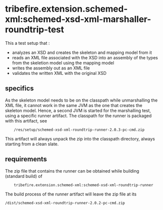 # tribefire.extension.schemed-xml:schemed-xsd-xml-marshaller-roundtrip-test

This a test setup that :

- analyzes an XSD and creates the skeleton and mapping model from it
- reads an XML file associated with the XSD into an assembly of the types from the skeletion model using the mapping model
- writes the assembly out as an XML file
- validates the written XML with the original XSD


## specifics
As the skeleton model needs to be on the classpath while unmarshalling the XML file, it cannot work in the same JVM as the one that creates the skeleton model. 
Hence, a second JVM is started for the marshalling test, using a specific runner artifact. The classpath for the runner is packaged with this artifact,  see

```
	/res/setup/schemed-xsd-xml-roundtrip-runner-2.0.3-pc-cmd.zip
```

This artifact will always unpack the zip into the classpath directory, always starting from a clean slate. 


## requirements

The zip file that contains the runner can be obtained while building (standard build) of 

```
	tribefire.extension.schemed-xml:schemed-xsd-xml-roundtrip-runner
```

The build process of the runner artifact will leave the zip file at its

```
/dist/schemed-xsd-xml-roundtrip-runner-2.0.2-pc-cmd.zip
```

